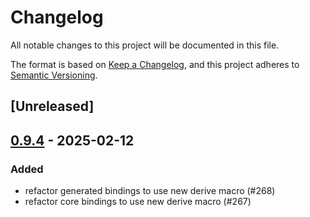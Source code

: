 # Changelog

All notable changes to this project will be documented in this file.

The format is based on [Keep a Changelog](https://keepachangelog.com/en/1.0.0/),
and this project adheres to [Semantic Versioning](https://semver.org/spec/v2.0.0.html).

## [Unreleased]

## [0.9.4](https://github.com/makspll/bevy_mod_scripting/compare/bevy_mod_scripting_derive-v0.9.3...bevy_mod_scripting_derive-v0.9.4) - 2025-02-12

### Added

- refactor generated bindings to use new derive macro (#268)
- refactor core bindings to use new derive macro (#267)
